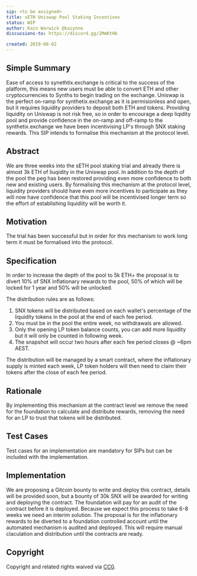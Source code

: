 ```yaml
---
sip: <to be assigned>
title: sETH Uniswap Pool Staking Incentives
status: WIP
author: Kain Warwick @kaiynne
discussions-to: https://discord.gg/2MmKtHb

created: 2019-08-02
---
```


<!--You can leave these HTML comments in your merged SIP and delete the visible duplicate text guides, they will not appear and may be helpful to refer to if you edit it again. This is the suggested template for new SIPs. Note that an SIP number will be assigned by an editor. When opening a pull request to submit your SIP, please use an abbreviated title in the filename, `sip-draft_title_abbrev.md`. The title should be 44 characters or less.-->

## Simple Summary
<!--"If you can't explain it simply, you don't understand it well enough." Provide a simplified and layman-accessible explanation of the SIP.-->
Ease of access to synethtix.exchange is critical to the success of the platform, this means new users must be able to convert ETH and other cryptocurrencies to Synths to begin trading on the exchange. Uniswap is the perfect on-ramp for synthetix.exchange as it is permisionless and open, but it requires liquidity providers to deposit both ETH and tokens. Providing liquidity on Uniswap is not risk free, so in order to encourage a deep liqidity pool and provide confidence in the on-ramp and off-ramp to the synthetix.exchange we have been incentivising LP's through SNX staking rewards. This SIP intends to formalise this mechanism at the protocol level. 

## Abstract
<!--A short (~200 word) description of the technical issue being addressed.-->
We are three weeks into the sETH pool staking trial and already there is almost 3k ETH of liuqidity in the Uniswap pool. In addition to the depth of the pool the peg has been restored providing even more confidence to both new and existing users. By formalising this mechanism at the protocol level, liquidity providers should have even more incentives to participate as they will now have confidence that this pool will be incentivised longer term so the effort of establishing liquidiity will be worth it.

## Motivation
<!--The motivation is critical for SIPs that want to change Synthetix. It should clearly explain why the existing protocol specification is inadequate to address the problem that the SIP solves. SIP submissions without sufficient motivation may be rejected outright.-->
The trial has been successful but in order for this mechanism to work long term it must be formalised into the protocol.

## Specification
<!--The technical specification should describe the syntax and semantics of any new feature.-->
In order to increase the depth of the pool to 5k ETH+ the proposal is to divert 10% of SNX inflationary rewards to the pool, 50% of which will be locked for 1 year and 50% will be unlocked.

The distribution rules are as follows:
1. SNX tokens will be distributed based on each wallet's percentage of the liquidity tokens in the pool at the end of each fee period. 
2. You must be in the pool the entire week, no withdrawals are allowed. 
3. Only the opening LP token balance counts, you can add more liquidity but it will only be counted in following week.
4. The snapshot will occur two hours after each fee period closes @ ~6pm AEST.

The distribution will be managed by a smart contract, where the inflationary supply is minted each week, LP token holders will then need to claim their tokens after the close of each fee period.

## Rationale
<!--The rationale fleshes out the specification by describing what motivated the design and why particular design decisions were made. It should describe alternate designs that were considered and related work, e.g. how the feature is supported in other languages. The rationale may also provide evidence of consensus within the community, and should discuss important objections or concerns raised during discussion.-->
By implementing this mechanism at the contract level we remove the need for the foundation to calculate and distribute rewards, removing the need for an LP to trust that tokens will be distributed. 

## Test Cases
<!--Test cases for an implementation are mandatory for SIPs but can be included with the implementation..-->
Test cases for an implementation are mandatory for SIPs but can be included with the implementation.

## Implementation
<!--The implementations must be completed before any SIP is given status "Implemented", but it need not be completed before the SIP is "Approved". While there is merit to the approach of reaching consensus on the specification and rationale before writing code, the principle of "rough consensus and running code" is still useful when it comes to resolving many discussions of API details.-->
We are proposing a Gitcoin bounty to write and deploy this contract, details will be provided soon, but a bounty of 30k SNX will be awarded for writing and deploying the contract. The foundation will pay for an audit of the contract before it is deployed. Because we expect this process to take 6-8 weeks we need an interim solution. The proposal is for the inflationary rewards to be diverted to a foundation controlled account until the automated mechanism is audited and deployed. This will require manual claculation and distribution until the contracts are ready.
## Copyright
Copyright and related rights waived via [CC0](https://creativecommons.org/publicdomain/zero/1.0/).
